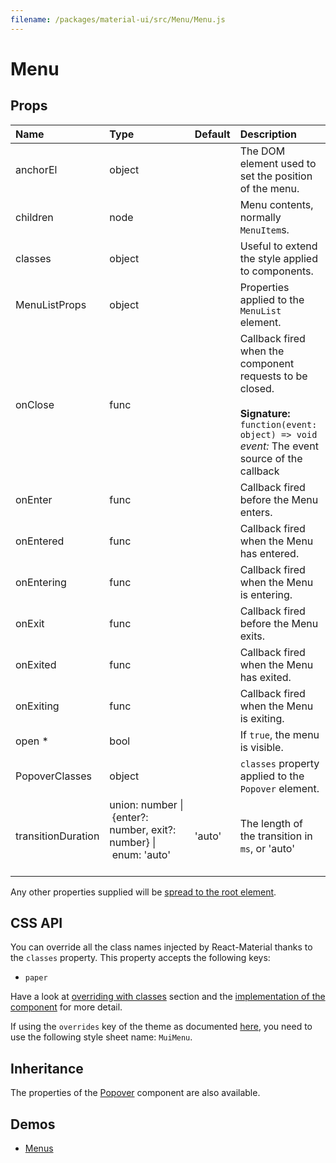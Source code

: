 ```yaml
---
filename: /packages/material-ui/src/Menu/Menu.js
---
```


<!--- This documentation is automatically generated, do not try to edit it. -->

# Menu



## Props

| Name | Type | Default | Description |
|:-----|:-----|:--------|:------------|
| <span class="prop-name">anchorEl</span> | <span class="prop-type">object |  | The DOM element used to set the position of the menu. |
| <span class="prop-name">children</span> | <span class="prop-type">node |  | Menu contents, normally `MenuItem`s. |
| <span class="prop-name">classes</span> | <span class="prop-type">object |  | Useful to extend the style applied to components. |
| <span class="prop-name">MenuListProps</span> | <span class="prop-type">object |  | Properties applied to the `MenuList` element. |
| <span class="prop-name">onClose</span> | <span class="prop-type">func |  | Callback fired when the component requests to be closed.<br><br>**Signature:**<br>`function(event: object) => void`<br>*event:* The event source of the callback |
| <span class="prop-name">onEnter</span> | <span class="prop-type">func |  | Callback fired before the Menu enters. |
| <span class="prop-name">onEntered</span> | <span class="prop-type">func |  | Callback fired when the Menu has entered. |
| <span class="prop-name">onEntering</span> | <span class="prop-type">func |  | Callback fired when the Menu is entering. |
| <span class="prop-name">onExit</span> | <span class="prop-type">func |  | Callback fired before the Menu exits. |
| <span class="prop-name">onExited</span> | <span class="prop-type">func |  | Callback fired when the Menu has exited. |
| <span class="prop-name">onExiting</span> | <span class="prop-type">func |  | Callback fired when the Menu is exiting. |
| <span class="prop-name required">open *</span> | <span class="prop-type">bool |  | If `true`, the menu is visible. |
| <span class="prop-name">PopoverClasses</span> | <span class="prop-type">object |  | `classes` property applied to the `Popover` element. |
| <span class="prop-name">transitionDuration</span> | <span class="prop-type">union:&nbsp;number&nbsp;&#124;<br>&nbsp;{enter?: number, exit?: number}&nbsp;&#124;<br>&nbsp;enum:&nbsp;'auto'<br><br> | <span class="prop-default">'auto'</span> | The length of the transition in `ms`, or 'auto' |

Any other properties supplied will be [spread to the root element](/guides/api#spread).

## CSS API

You can override all the class names injected by React-Material thanks to the `classes` property.
This property accepts the following keys:
- `paper`

Have a look at [overriding with classes](/customization/overrides#overriding-with-classes) section
and the [implementation of the component](http://git.dev.sh.ctripcorp.com/sixthquake/react-material/tree/v1-beta/packages/material-ui/src/Menu/Menu.js)
for more detail.

If using the `overrides` key of the theme as documented
[here](/customization/themes#customizing-all-instances-of-a-component-type),
you need to use the following style sheet name: `MuiMenu`.

## Inheritance

The properties of the [Popover](/api/popover) component are also available.

## Demos

- [Menus](/demos/menus)

